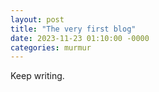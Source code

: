 ```yaml
---
layout: post
title: "The very first blog"
date: 2023-11-23 01:10:00 -0000
categories: murmur
---
```


Keep writing.
